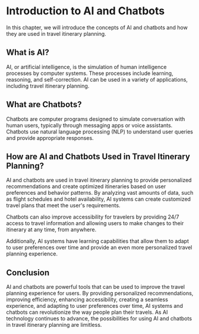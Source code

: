 Introduction to AI and Chatbots
====================================================================================================

In this chapter, we will introduce the concepts of AI and chatbots and how they are used in travel itinerary planning.

What is AI?
-----------

AI, or artificial intelligence, is the simulation of human intelligence processes by computer systems. These processes include learning, reasoning, and self-correction. AI can be used in a variety of applications, including travel itinerary planning.

What are Chatbots?
------------------

Chatbots are computer programs designed to simulate conversation with human users, typically through messaging apps or voice assistants. Chatbots use natural language processing (NLP) to understand user queries and provide appropriate responses.

How are AI and Chatbots Used in Travel Itinerary Planning?
----------------------------------------------------------

AI and chatbots are used in travel itinerary planning to provide personalized recommendations and create optimized itineraries based on user preferences and behavior patterns. By analyzing vast amounts of data, such as flight schedules and hotel availability, AI systems can create customized travel plans that meet the user's requirements.

Chatbots can also improve accessibility for travelers by providing 24/7 access to travel information and allowing users to make changes to their itinerary at any time, from anywhere.

Additionally, AI systems have learning capabilities that allow them to adapt to user preferences over time and provide an even more personalized travel planning experience.

Conclusion
----------

AI and chatbots are powerful tools that can be used to improve the travel planning experience for users. By providing personalized recommendations, improving efficiency, enhancing accessibility, creating a seamless experience, and adapting to user preferences over time, AI systems and chatbots can revolutionize the way people plan their travels. As AI technology continues to advance, the possibilities for using AI and chatbots in travel itinerary planning are limitless.
